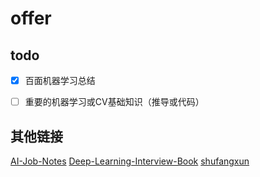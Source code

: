 # offer  

## todo

- [x] 百面机器学习总结

- [ ] 重要的机器学习或CV基础知识（推导或代码）

## 其他链接
[AI-Job-Notes](https://github.com/amusi/AI-Job-Notes)
[Deep-Learning-Interview-Book](https://github.com/ArtechStark/Deep-Learning-Interview-Book)
[shufangxun](https://github.com/shufangxun/DS-and-AL)
 
